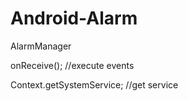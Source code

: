 # Android-Alarm

AlarmManager 

onReceive(); //execute events 

Context.getSystemService; //get service
